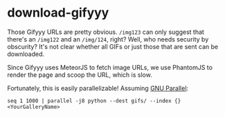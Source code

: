 # download-gifyyy

Those Gifyyy URLs are pretty obvious. `/img123` can only suggest that there's an `/img122` and an `/img/124`, right? Well, who needs security by obscurity?  It's not clear whether all GIFs or just those that are sent can be downloaded.

Since Gifyyy uses MeteorJS to fetch image URLs, we use PhantomJS to render the page and scoop the URL, which is slow.

Fortunately, this is easily parallelizable! Assuming [GNU Parallel](http://www.gnu.org/software/parallel/):

`seq 1 1000 | parallel -j8 python --dest gifs/ --index {} <YourGalleryName>`
